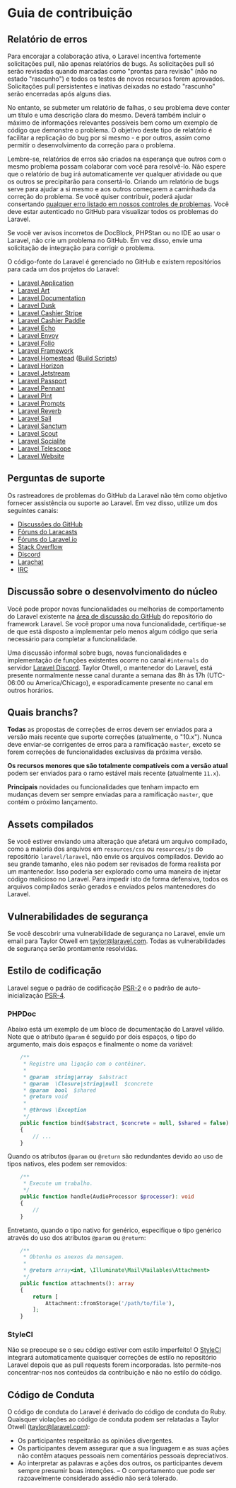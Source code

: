 # Guia de contribuição

## Relatório de erros

Para encorajar a colaboração ativa, o Laravel incentiva fortemente solicitações pull, não apenas relatórios de bugs. As solicitações pull só serão revisadas quando marcadas como "prontas para revisão" (não no estado "rascunho") e todos os testes de novos recursos forem aprovados. Solicitações pull persistentes e inativas deixadas no estado "rascunho" serão encerradas após alguns dias.

No entanto, se submeter um relatório de falhas, o seu problema deve conter um título e uma descrição clara do mesmo. Deverá também incluir o máximo de informações relevantes possíveis bem como um exemplo de código que demonstre o problema. O objetivo deste tipo de relatório é facilitar a replicação do bug por si mesmo - e por outros, assim como permitir o desenvolvimento da correção para o problema.

Lembre-se, relatórios de erros são criados na esperança que outros com o mesmo problema possam colaborar com você para resolvê-lo. Não espere que o relatório de bug irá automaticamente ver qualquer atividade ou que os outros se precipitarão para consertá-lo. Criando um relatório de bugs serve para ajudar a si mesmo e aos outros começarem a caminhada da correção do problema. Se você quiser contribuir, poderá ajudar consertando [qualquer erro listado em nossos controles de problemas](https://github.com/issues?q=is%3Aopen+is%3Aissue+label%3Abug+user%3Alaravel). Você deve estar autenticado no GitHub para visualizar todos os problemas do Laravel.

Se você ver avisos incorretos de DocBlock, PHPStan ou no IDE ao usar o Laravel, não crie um problema no GitHub. Em vez disso, envie uma solicitação de integração para corrigir o problema.

O código-fonte do Laravel é gerenciado no GitHub e existem repositórios para cada um dos projetos do Laravel:

- [Laravel Application](https://github.com/laravel/laravel)
- [Laravel Art](https://github.com/laravel/art)
- [Laravel Documentation](https://github.com/laravel/docs)
- [Laravel Dusk](https://github.com/laravel/dusk)
- [Laravel Cashier Stripe](https://github.com/laravel/cashier)
- [Laravel Cashier Paddle](https://github.com/laravel/cashier-paddle)
- [Laravel Echo](https://github.com/laravel/echo)
- [Laravel Envoy](https://github.com/laravel/envoy)
- [Laravel Folio](https://github.com/laravel/folio)
- [Laravel Framework](https://github.com/laravel/framework)
- [Laravel Homestead](https://github.com/laravel/homestead) ([Build Scripts](https://github.com/laravel/settler))
- [Laravel Horizon](https://github.com/laravel/horizon)
- [Laravel Jetstream](https://github.com/laravel/jetstream)
- [Laravel Passport](https://github.com/laravel/passport)
- [Laravel Pennant](https://github.com/laravel/pennant)
- [Laravel Pint](https://github.com/laravel/pint)
- [Laravel Prompts](https://github.com/laravel/prompts)
- [Laravel Reverb](https://github.com/laravel/reverb)
- [Laravel Sail](https://github.com/laravel/sail)
- [Laravel Sanctum](https://github.com/laravel/sanctum)
- [Laravel Scout](https://github.com/laravel/scout)
- [Laravel Socialite](https://github.com/laravel/socialite)
- [Laravel Telescope](https://github.com/laravel/telescope)
- [Laravel Website](https://github.com/laravel/laravel.com-next)

## Perguntas de suporte

Os rastreadores de problemas do GitHub da Laravel não têm como objetivo fornecer assistência ou suporte ao Laravel. Em vez disso, utilize um dos seguintes canais:

- [Discussões do GitHub](https://github.com/laravel/framework/discussions)
- [Fóruns do Laracasts](https://laracasts.com/discuss)
- [Fóruns do Laravel.io](https://laravel.io/forum)
- [Stack Overflow](https://stackoverflow.com/questions/tagged/laravel)
- [Discord](https://discord.gg/laravel)
- [Larachat](https://larachat.co)
- [IRC](https://web.libera.chat/?nick=artisan&channels=#laravel)

## Discussão sobre o desenvolvimento do núcleo

Você pode propor novas funcionalidades ou melhorias de comportamento do Laravel existente na [área de discussão do GitHub](https://github.com/laravel/framework/discussions) do repositório do framework Laravel. Se você propor uma nova funcionalidade, certifique-se de que está disposto a implementar pelo menos algum código que seria necessário para completar a funcionalidade.

Uma discussão informal sobre bugs, novas funcionalidades e implementação de funções existentes ocorre no canal `#internals` do servidor [Laravel Discord](https://discord.gg/laravel). Taylor Otwell, o mantenedor do Laravel, está presente normalmente nesse canal durante a semana das 8h às 17h (UTC-06:00 ou America/Chicago), e esporadicamente presente no canal em outros horários.

## Quais branchs?

**Todas** as propostas de correções de erros devem ser enviados para a versão mais recente que suporte correções (atualmente, o "10.x"). Nunca deve enviar-se corrigentes de erros para a ramificação `master`, exceto se forem correções de funcionalidades exclusivas da próxima versão.

**Os recursos menores que são totalmente compatíveis com a versão atual** podem ser enviados para o ramo estável mais recente (atualmente `11.x`).

**Principais** novidades ou funcionalidades que tenham impacto em mudanças devem ser sempre enviadas para a ramificação `master`, que contém o próximo lançamento.

## Assets compilados

Se você estiver enviando uma alteração que afetará um arquivo compilado, como a maioria dos arquivos em `resources/css` ou `resources/js` do repositório `laravel/laravel`, não envie os arquivos compilados. Devido ao seu grande tamanho, eles não podem ser revisados de forma realista por um mantenedor. Isso poderia ser explorado como uma maneira de injetar código malicioso no Laravel. Para impedir isto de forma defensiva, todos os arquivos compilados serão gerados e enviados pelos mantenedores do Laravel.

## Vulnerabilidades de segurança

Se você descobrir uma vulnerabilidade de segurança no Laravel, envie um email para Taylor Otwell em <a href="mailto:taylor@laravel.com">taylor@laravel.com</a>. Todas as vulnerabilidades de segurança serão prontamente resolvidas.

## Estilo de codificação

Laravel segue o padrão de codificação [PSR-2](https://github.com/php-fig/fig-standards/blob/master/accepted/PSR-2-coding-style-guide.md) e o padrão de auto-inicialização [PSR-4](https://github.com/php-fig/fig-standards/blob/master/accepted/PSR-4-autoloader.md).

### PHPDoc

Abaixo está um exemplo de um bloco de documentação do Laravel válido. Note que o atributo `@param` é seguido por dois espaços, o tipo do argumento, mais dois espaços e finalmente o nome da variável:

```php
    /**
     * Registre uma ligação com o contêiner.
     *
     * @param  string|array  $abstract
     * @param  \Closure|string|null  $concrete
     * @param  bool  $shared
     * @return void
     *
     * @throws \Exception
     */
    public function bind($abstract, $concrete = null, $shared = false)
    {
        // ...
    }
```

 Quando os atributos `@param` ou `@return` são redundantes devido ao uso de tipos nativos, eles podem ser removidos:

```php
    /**
     * Execute um trabalho.
     */
    public function handle(AudioProcessor $processor): void
    {
        //
    }
```

 Entretanto, quando o tipo nativo for genérico, especifique o tipo genérico através do uso dos atributos `@param` ou `@return`:

```php
    /**
     * Obtenha os anexos da mensagem.
     *
     * @return array<int, \Illuminate\Mail\Mailables\Attachment>
     */
    public function attachments(): array
    {
        return [
            Attachment::fromStorage('/path/to/file'),
        ];
    }
```

### StyleCI

Não se preocupe se o seu código estiver com estilo imperfeito! O [StyleCI](https://styleci.io/) integrará automaticamente quaisquer correções de estilo no repositório Laravel depois que as pull requests forem incorporadas. Isto permite-nos concentrar-nos nos conteúdos da contribuição e não no estilo do código.

## Código de Conduta

O código de conduta do Laravel é derivado do código de conduta do Ruby. Quaisquer violações ao código de conduta podem ser relatadas a Taylor Otwell (taylor@laravel.com):

- Os participantes respeitarão as opiniões divergentes.
- Os participantes devem assegurar que a sua linguagem e as suas ações não contêm ataques pessoais nem comentários pessoais depreciativos.
- Ao interpretar as palavras e ações dos outros, os participantes devem sempre presumir boas intenções.
– O comportamento que pode ser razoavelmente considerado assédio não será tolerado.
